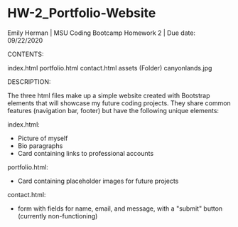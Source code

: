 # HW-2_Portfolio-Website

Emily Herman 
| MSU Coding Bootcamp Homework 2 
| Due date: 09/22/2020


CONTENTS:

index.html
portfolio.html
contact.html
assets (Folder)
   canyonlands.jpg


DESCRIPTION:

The three html files make up a simple website created with Bootstrap elements that will showcase my future coding projects. They share common features (navigation bar, footer) but have the following unique elements:

index.html:
- Picture of myself
- Bio paragraphs
- Card containing links to professional accounts

portfolio.html:
- Card containing placeholder images for future projects

contact.html:
- form with fields for name, email, and message, with a "submit" button (currently non-functioning)